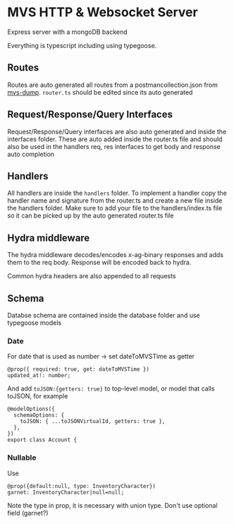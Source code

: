 # MVS HTTP & Websocket Server

Express server with a mongoDB backend

Everything is typescript including using typegoose.

## Routes

Routes are auto generated all routes from a postmancollection.json from [mvs-dump](https://github.com/multiversuskoth/mvs-dump). `router.ts` should be edited since its auto generated

## Request/Response/Query Interfaces

Request/Response/Query interfaces are also auto generated and inside the interfaces folder. These are auto added inside the router.ts file and should also be used in the handlers req, res interfaces to get body and response auto completion

## Handlers

All handlers are inside the `handlers` folder. To implement a handler copy the handler name and signature from the router.ts and create a new file inside the handlers folder. Make sure to add your file to the handlers/index.ts file so it can be picked up by the auto generated router.ts file

## Hydra middleware

The hydra middleware decodes/encodes x-ag-binary responses and adds them to the req body. Response will be encoded back to hydra.

Common hydra headers are also appended to all requests

## Schema

Databse schema are contained inside the database folder and use typegoose models

### Date

For date that is used as number -> set dateToMVSTime as getter

```
@prop({ required: true, get: dateToMVSTime })
updated_at!: number;
```

And add `toJSON:{getters: true}` to top-level model, or model that calls toJSON, for example

```
@modelOptions({
  schemaOptions: {
    toJSON: { ...toJSONVirtualId, getters: true },
  },
})
export class Account {
```

### Nullable

Use

```
@prop({default:null, type: InventoryCharacter})
garnet: InventoryCharacter|null=null;
```

Note the type in prop, it is necessary with union type.
Don't use optional field (garnet?)
